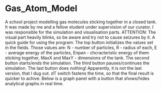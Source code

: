# Gas_Atom_Model
A school project modelling gas molecules sticking together in a closed tank. It was made by me and a fellow student under supervision of our curator. I was responsible for the simulation and visualisation parts.
ATTENTION: The visual part heavily blinks, so be aware and try not to cause seizures by it.
A quick guide for using the program:
The top button initializes the values set in the fields.
Those values are: N - number of particles, R - radius of each, E - average energy of the particles, Eприл - chcracteristic energy of them sticking together, MaxX and MaxY - dimensions of the tank.
The second button starts/ends the simulation.
The third button pauses/continues the simulation.
The last button does nothing! Apparently, it is not the last version, that I dug out.
dT switch fastens the time, so that the final result is quicker to achive.
Below is a graph panel with a button that shows/hides analytical graphs in real time.
